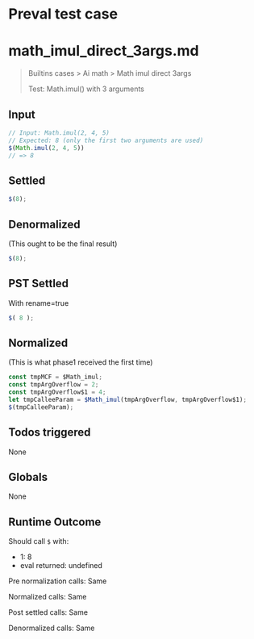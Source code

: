 # Preval test case

# math_imul_direct_3args.md

> Builtins cases > Ai math > Math imul direct 3args
>
> Test: Math.imul() with 3 arguments

## Input

`````js filename=intro
// Input: Math.imul(2, 4, 5)
// Expected: 8 (only the first two arguments are used)
$(Math.imul(2, 4, 5))
// => 8
`````


## Settled


`````js filename=intro
$(8);
`````


## Denormalized
(This ought to be the final result)

`````js filename=intro
$(8);
`````


## PST Settled
With rename=true

`````js filename=intro
$( 8 );
`````


## Normalized
(This is what phase1 received the first time)

`````js filename=intro
const tmpMCF = $Math_imul;
const tmpArgOverflow = 2;
const tmpArgOverflow$1 = 4;
let tmpCalleeParam = $Math_imul(tmpArgOverflow, tmpArgOverflow$1);
$(tmpCalleeParam);
`````


## Todos triggered


None


## Globals


None


## Runtime Outcome


Should call `$` with:
 - 1: 8
 - eval returned: undefined

Pre normalization calls: Same

Normalized calls: Same

Post settled calls: Same

Denormalized calls: Same
